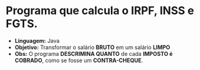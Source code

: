 # Programa que calcula o **IRPF**, **INSS** e **FGTS**.
- **Linguagem:** Java
- **Objetivo:** Transformar o salário **BRUTO** em um salário **LIMPO**
- **Obs:** O programa **DESCRIMINA QUANTO** de cada **IMPOSTO é COBRADO**, como se fosse um **CONTRA-CHEQUE**.
